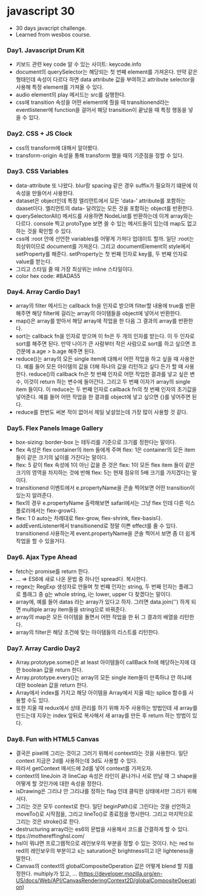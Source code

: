 # javascript 30

- 30 days javacript challenge.
- Learned from wesbos course.

### Day1. Javascript Drum Kit

- 키보드 관련 key code 알 수 있는 사이트: keycode.info
- document의 querySelector는 해당되는 첫 번째 element를 가져온다. 만약 같은 형태인데 속성이 다르다 하면 data attribute 값을 부여하고 attribute selector을 사용해 특정 element를 가져올 수 있다.
- audio element의 play 메서드는 src를 실행한다.
- css에 transition 속성을 어떤 element에 줬을 때 transitionend라는 eventlistener에 function을 걸어서 해당 transition이 끝났을 때 특정 행동을 넣을 수 있다.

### Day2. CSS + JS Clock

- css의 transform에 대해서 알아봤다.
- transform-origin 속성을 통해 transform 했을 때의 기준점을 정할 수 있다.

### Day3. CSS Variables

- data-attribute 또 나왔다. blur랑 spacing 같은 경우 suffix가 필요하기 떄문에 이 속성을 만들어서 사용한다.
- dataset은 object인데 특정 엘리먼트에서 모든 'data-' attribute를 포함하는 daaset이다. 엘리먼트의 data- 달려있는 모든 것을 포함하는 object를 반환한다.
- querySelectorAll() 메서드를 사용하면 NodeList를 반환하는데 이게 array와는 다르다. console 찍고 protoType 보면 쓸 수 있는 메서드들이 있는데 map도 없고 하는 것을 확인할 수 있다.
- css에 :root 안에 선언한 variables를 어떻게 가져다 업데이트 할까. 일단 :root는 최상위이므로 document를 가져온다. 그리고 documentElement의 style에서 setProperty를 해준다. setProperty는 첫 번째 인자로 key를, 두 번째 인자로 value를 받는다.
- 그리고 스타일 줄 때 가장 최상위는 inline 스타일이다.
- color hex code: #BADA55

### Day4. Array Cardio Day1

- array의 filter 메서드는 callback fn을 인자로 받으며 filter할 내용에 true를 반환해주면 해당 filter에 걸리는 array의 아이템들을 object에 넣어서 반환한다.
- map()은 array를 받아서 해당 array에 작업을 한 다음 그 결과의 array를 반환한다.
- sort는 callback fn을 인자로 받으며 이 fn은 두 개의 인자를 받는다. 이 두 인자로 sort를 해주면 된다. 만약 나이가 큰 사람부터 작은 사람으로 sort를 하고 싶으면 조건문에 a.age > b.age 해주면 된다.
- reduce()는 array의 모든 single item에 대해서 어떤 작업을 하고 싶을 때 사용한다. 예를 들어 모든 아이템의 값을 더해 하나의 값을 리턴하고 싶다 든가 할 때 사용한다. reduce()의 callback fn은 첫 번째 인자로 어떤 작업한 결과를 넣고 싶은 변수, 이것이 return 하는 변수에 들어간다. 그리고 두 번째 이자가 array의 single item 들이다. 이 reduce는 두 번쨰 인자로 callback fn의 첫 번째 인자의 초기값을 넣어준다. 예를 들어 어떤 작업을 한 결과를 object에 넣고 싶으면 {}를 넣어주면 된다.
- reduce를 한번도 써본 적이 없어서 제일 낯설었는데 가장 많이 사용할 것 같다.

### Day5. Flex Panels Image Gallery

- box-sizing: border-box 는 테두리를 기준으로 크기를 정한다는 말이다.
- flex 속성은 flex container의 item 들에게 주며 flex: 1은 container의 모든 item들이 같은 크기의 넓이를 가진다는 말이다.
- flex: 5 같이 flex 속성에 1이 아닌 값을 준 것은 flex: 1이 모든 flex item 들이 같은 크기의 영역을 차지하는 것에 반해 flex: 5는 현재 점유의 5배 크기를 가지겠다는 말이다.
- transitionend 이벤트에서 e.propertyName을 콘솔 찍어보면 어떤 transition이 있는지 알려준다.
- flex의 경우 e.propertyName 출력해보면 safari에서는 그냥 flex 인데 다른 익스플로러에서는 flex-grow다.
- flex: 1 0 auto는 차례대로 flex-grow, flex-shrink, flex-basis다.
- addEventListener에서 transitionend로 정말 이쁜 effect를 줄 수 있다. transitionend 사용하는게 event.propertyName을 콘솔 찍어서 보면 좀 더 쉽게 작업을 할 수 있을거다.

### Day6. Ajax Type Ahead

- fetch는 promise를 return 한다.
- ... => ES6에 새로 나온 문법 중 하나인 spread다. 복사한다.
- regex는 RegExp 생성자로 만들며 첫 번쨰 인자는 string, 두 번째 인자는 플래그로 플래그 중 g는 whole string, i는 lower, upper 다 찾겠다는 말이다.
- array에, 예를 들어 datas 라는 array가 있다고 하자. 그러면 data.join('') 하게 되면 multiple array item들을 string으로 바꿔준다.
- array의 map은 모든 아이템을 돌면서 어떤 작업을 한 뒤 그 결과의 배열을 리턴한다.
- array의 filter은 해당 조건에 맞는 아이템들의 리스트를 리턴한다.

### Day7. Array Cardio Day2

- Array.prototype.some()은 at least 아이템들이 callBack fn에 해당하는지에 대한 boolean 값을 return 한다.
- Array.prototype.every()는 array의 모든 single item들이 만족하냐 안 하냐에 대한 boolean 값을 return 한다.
- Array에서 index를 가지고 해당 아이템을 Array에서 지울 때는 splice 함수를 사용할 수도 있다.
- 또한 지울 때 redux에서 상태 관리를 하기 위해 자주 사용하는 방법인데 새 array를 만드는데 지우는 index 앞뒤로 복사해서 새 array를 만든 후 return 하는 방법이 있다.

### Day8. Fun with HTML5 Canvas

- 결국은 pixel에 그리는 것이고 그러기 위해서 context라는 것을 사용한다. 일단 context 지금은 2d를 사용하는데 3d도 사용할 수 있다.
- 따라서 getContext 매서드에 2d를 넣어 context를 가져오자.
- context의 lineJoin 과 lineCap 속성은 라인이 끝나거나 서로 만날 때 그 shape을 어떻게 할 것인가에 대한 속성을 정한다.
- isDrawing은 그리냐 안 그리냐를 정하는 flag 인데 클릭한 상태에서만 그리기 위해서다.
- 그리는 것은 모두 context로 한다. 일단 beginPath()로 그린다는 것을 선언하고 moveTo()로 시작점을, 그리고 lineTo()로 종료점을 명시한다. 그리고 마지막으로 그리는 것은 stroke()로 한다.
- destructuring array라는 es6의 문법을 사용해서 코드를 간결하게 할 수 있다.
- ttps://mothereffinghsl.com/
- hsl이 뭐냐면 프로그램적으로 레인보우의 부분을 정할 수 있는 것이다. h는 red to red의 레인보우의 부분이고 s는 saturation은 brightness이고 l은 lighteness을 말한다.
- Canvas의 context의 globalCompositeOperation 값은 어떻게 blend 할 지를 정한다. multiply가 있고, ... (https://developer.mozilla.org/en-US/docs/Web/API/CanvasRenderingContext2D/globalCompositeOperation)
